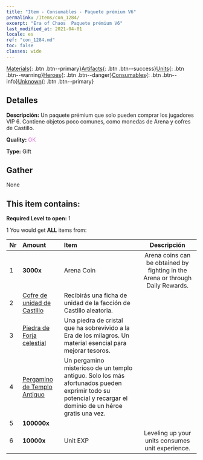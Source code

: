 ```yaml
---
title: "Item - Consumables - Paquete prémium V6"
permalink: /Items/con_1284/
excerpt: "Era of Chaos  Paquete prémium V6"
last_modified_at: 2021-04-01
locale: es
ref: "con_1284.md"
toc: false
classes: wide
---
```

 [Materials](/es/Items/){: .btn .btn--primary}[Artifacts](/es/Items/Artifacts/){: .btn .btn--success}[Units](/es/Items/Units/){: .btn .btn--warning}[Heroes](/es/Items/Heroes/){: .btn .btn--danger}[Consumables](/es/Items/Consumables/){: .btn .btn--info}[Unknown](/es/Items/Unknown/){: .btn .btn--primary}

## Detalles
 **Descripción:** Un paquete prémium que solo pueden comprar los jugadores VIP 6. Contiene objetos poco comunes, como monedas de Arena y cofres de Castillo.

 **Quality:** <span style="color: #DA70D6">OK</span>

 **Type:** Gift

## Gather

  None

## This item contains:

 **Required Level to open:** 1

 1 You would get **ALL** items  from:

  | Nr | Amount |     Item    | Descripción |
  |:---|:-------|:------------|:-----------:|
  | 1 |  **3000x** | Arena Coin | Arena coins can be obtained by fighting in the Arena or through Daily Rewards.  | 
  | 2 | [Cofre de unidad de Castillo](/es/Items/con_1269/) | Recibirás una ficha de unidad de la facción de Castillo aleatoria. | 
  | 3 | [Piedra de Forja celestial](/es/Items/art_188/) | Una piedra de cristal que ha sobrevivido a la Era de los milagros. Un material esencial para mejorar tesoros. | 
  | 4 | [Pergamino de Templo Antiguo](/es/Items/con_697/) | Un pergamino misterioso de un templo antiguo. Solo los más afortunados pueden exprimir todo su potencial y recargar el dominio de un héroe gratis una vez. | 
  | 5 |  **100000x** | <i class="fas fa-coins"/> |  | 
  | 6 |  **10000x** | Unit EXP | Leveling up your units consumes unit experience.  | 
